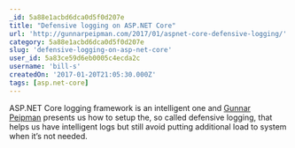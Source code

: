 ```yaml
---
_id: 5a88e1acbd6dca0d5f0d207e
title: "Defensive logging on ASP.NET Core"
url: 'http://gunnarpeipman.com/2017/01/aspnet-core-defensive-logging/'
category: 5a88e1acbd6dca0d5f0d207e
slug: 'defensive-logging-on-asp-net-core'
user_id: 5a83ce59d6eb0005c4ecda2c
username: 'bill-s'
createdOn: '2017-01-20T21:05:30.000Z'
tags: [asp.net-core]
---
```


ASP.NET Core logging framework is an intelligent one and <a href="http://gunnarpeipman.com/">Gunnar Peipman</a> presents us how to setup the, so called defensive logging, that helps us have intelligent logs but still avoid putting additional load to system when it’s not needed.

